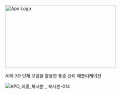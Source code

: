<a href="https://apokr.cloud/">
  <img src="https://github.com/user-attachments/assets/007a868e-d2ba-4104-ae62-b01ef0711f4d" alt="Apo Logo" style="width: 350px; height: 200px;">
</a>

AI와 3D 인체 모델을 활용한 통증 관리 애플리케이션

![APO_최종_복사본 _ 복사본-014](https://github.com/user-attachments/assets/b20c2d2c-a5b5-48fb-9a50-08096251e9e3)

